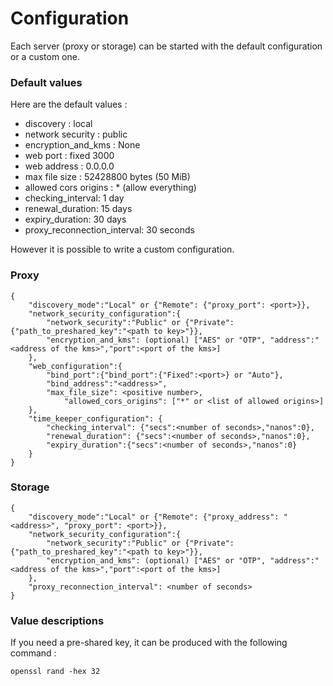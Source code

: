 # Configuration

Each server (proxy or storage) can be started with the default configuration or a custom one.

### Default values

Here are the default values :
- discovery : local
- network security : public
- encryption_and_kms : None
- web port : fixed 3000
- web address : 0.0.0.0
- max file size : 52428800 bytes (50 MiB)
- allowed cors origins : * (allow everything)
- checking_interval: 1 day
- renewal_duration: 15 days
- expiry_duration: 30 days
- proxy_reconnection_interval: 30 seconds

However it is possible to write a custom configuration.

### Proxy

```
{
	"discovery_mode":"Local" or {"Remote": {"proxy_port": <port>}},
	"network_security_configuration":{
		"network_security":"Public" or {"Private":{"path_to_preshared_key":"<path to key>"}},
		"encryption_and_kms": (optional) ["AES" or "OTP", "address":"<address of the kms>","port":<port of the kms>]
	},
	"web_configuration":{
		"bind_port":{"bind_port":{"Fixed":<port>} or "Auto"},
		"bind_address":"<address>",
		"max_file_size": <positive number>,
        	"allowed_cors_origins": ["*" or <list of allowed origins>]
	},
	"time_keeper_configuration": {
		"checking_interval": {"secs":<number of seconds>,"nanos":0},
		"renewal_duration": {"secs":<number of seconds>,"nanos":0},
		"expiry_duration":{"secs":<number of seconds>,"nanos":0}
	}
}
```

### Storage

```
{
	"discovery_mode":"Local" or {"Remote": {"proxy_address": "<address>", "proxy_port": <port>}},
	"network_security_configuration":{
		"network_security":"Public" or {"Private":{"path_to_preshared_key":"<path to key>"}},
		"encryption_and_kms": (optional) ["AES" or "OTP", "address":"<address of the kms>","port":<port of the kms>]
	},
	"proxy_reconnection_interval": <number of seconds>
}
```

### Value descriptions 

If you need a pre-shared key, it can be produced with the following command : 
```
openssl rand -hex 32
```
